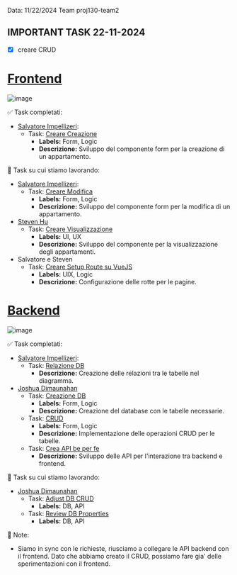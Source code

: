 Data: 11/22/2024 Team proj130-team2

## IMPORTANT TASK 22-11-2024

- [x] creare CRUD

# [Frontend](https://github.com/orgs/project-bnb/projects/1/views/2)
![image](https://github.com/user-attachments/assets/47303c5c-6175-49ec-8e83-a4ee92fcbc96)

✅ Task completati:
- [Salvatore Impellizeri](https://github.com/salvatore-impellizzeri):
    - Task: [Creare Creazione](https://github.com/orgs/project-bnb/projects/1/views/2?pane=issue&itemId=88144069&issue=project-bnb%7CBoolBnB-front%7C17) 
      - **Labels:** Form, Logic
      - **Descrizione:** Sviluppo del componente form per la creazione di un appartamento.

🔄 Task su cui stiamo lavorando:
- [Salvatore Impellizeri](https://github.com/salvatore-impellizzeri):
    - Task: [Creare Modifica](https://github.com/orgs/project-bnb/projects/1/views/2?pane=issue&itemId=88144068&issue=project-bnb%7CBoolBnB-front%7C18) 
      - **Labels:** Form, Logic
      - **Descrizione:** Sviluppo del componente form per la modifica di un appartamento.
- [Steven Hu](https://github.com/surefire-hu)
    - Task: [Creare Visualizzazione](https://github.com/orgs/project-bnb/projects/1/views/2?pane=issue&itemId=88144071&issue=project-bnb%7CBoolBnB-front%7C16) 
      - **Labels:** UI, UX
      - **Descrizione:** Sviluppo del componente per la visualizzazione degli appartamenti.
- Salvatore e Steven
    - Task: [Creare Setup Route su VueJS](https://github.com/orgs/project-bnb/projects/1?pane=issue&itemId=88144066&issue=project-bnb%7CBoolBnB-front%7C20) 
      - **Labels:** UIX, Logic
      - **Descrizione:** Configurazione delle rotte per le pagine.

# [Backend](https://github.com/orgs/project-bnb/projects/3)
![image](https://github.com/user-attachments/assets/39345a36-9086-437f-b29c-79616641c00a)


✅ Task completati:
- [Salvatore Impellizeri](https://github.com/salvatore-impellizzeri):
    - Task: [Relazione DB](https://github.com/project-bnb/laravel-db-bnb/issues/3)
      - **Descrizione:** Creazione delle relazioni tra le tabelle nel diagramma.
- [Joshua Dimaunahan](https://github.com/MindfulLearner)
    - Task: [Creazione DB](https://github.com/orgs/project-bnb/projects/3/views/2?pane=issue&itemId=88144070&issue=project-bnb%7CBoolBnB-back%7C1) 
      - **Labels:** Form, Logic
      - **Descrizione:** Creazione del database con le tabelle necessarie.
    - Task: [CRUD](https://github.com/orgs/project-bnb/projects/3/views/2?pane=issue&itemId=88144073&issue=project-bnb%7CBoolBnB-back%7C1) 
      - **Labels:** Form, Logic
      - **Descrizione:** Implementazione delle operazioni CRUD per le tabelle.
    - Task: [Crea API be per fe](https://github.com/orgs/project-bnb/projects/3/views/3?pane=issue&itemId=88287980&issue=project-bnb%7Claravel-db-bnb%7C7)
      - **Descrizione:** Sviluppo delle API per l'interazione tra backend e frontend.

🔄 Task su cui stiamo lavorando:
- [Joshua Dimaunahan](https://github.com/MindfulLearner)
    - Task: [Adjust DB CRUD](https://github.com/orgs/project-bnb/projects/3/views/3?pane=issue&itemId=88187180&issue=project-bnb%7Claravel-db-bnb%7C4) 
      - **Labels:** DB, API
    - Task: [Review DB Properties](https://github.com/orgs/project-bnb/projects/3/views/3?pane=issue&itemId=88286956&issue=project-bnb%7Claravel-db-bnb%7C6) 
      - **Labels:** DB, API

📌 Note:
- Siamo in sync con le richieste, riusciamo a collegare le API backend con il frontend. Dato che abbiamo creato il CRUD, possiamo fare gia' delle sperimentazioni con il frontend.
